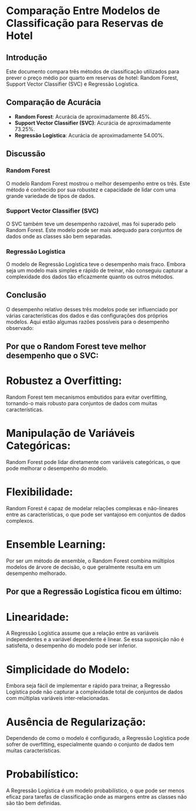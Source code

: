 # Comparação Entre Modelos de Classificação para Reservas de Hotel

## Introdução
Este documento compara três métodos de classificação utilizados para prever o preço médio por quarto em reservas de hotel: Random Forest, Support Vector Classifier (SVC) e Regressão Logística.

## Comparação de Acurácia
- **Random Forest**: Acurácia de aproximadamente 86.45%.
- **Support Vector Classifier (SVC)**: Acurácia de aproximadamente 73.25%.
- **Regressão Logística**: Acurácia de aproximadamente 54.00%.

## Discussão


### Random Forest
O modelo Random Forest mostrou o melhor desempenho entre os três. Este método é conhecido por sua robustez e capacidade de lidar com uma grande variedade de tipos de dados.

### Support Vector Classifier (SVC)
O SVC também teve um desempenho razoável, mas foi superado pelo Random Forest. Este modelo pode ser mais adequado para conjuntos de dados onde as classes são bem separadas.

### Regressão Logística
O modelo de Regressão Logística teve o desempenho mais fraco. Embora seja um modelo mais simples e rápido de treinar, não conseguiu capturar a complexidade dos dados tão eficazmente quanto os outros métodos.

## Conclusão
O desempenho relativo desses três modelos pode ser influenciado por várias características dos dados e das configurações dos próprios modelos. Aqui estão algumas razões possíveis para o desempenho observado:

## Por que o Random Forest teve melhor desempenho que o SVC:
# Robustez a Overfitting: 
Random Forest tem mecanismos embutidos para evitar overfitting, tornando-o mais robusto para conjuntos de dados com muitas características.

# Manipulação de Variáveis Categóricas: 
Random Forest pode lidar diretamente com variáveis categóricas, o que pode melhorar o desempenho do modelo.

# Flexibilidade: 
Random Forest é capaz de modelar relações complexas e não-lineares entre as características, o que pode ser vantajoso em conjuntos de dados complexos.

# Ensemble Learning: 
Por ser um método de ensemble, o Random Forest combina múltiplos modelos de árvore de decisão, o que geralmente resulta em um desempenho melhorado.

## Por que a Regressão Logística ficou em último:
# Linearidade:
 A Regressão Logística assume que a relação entre as variáveis independentes e a variável dependente é linear. Se essa suposição não é satisfeita, o desempenho do modelo pode ser inferior.

# Simplicidade do Modelo:
 Embora seja fácil de implementar e rápido para treinar, a Regressão Logística pode não capturar a complexidade total de conjuntos de dados com múltiplas variáveis inter-relacionadas.

# Ausência de Regularização: 
Dependendo de como o modelo é configurado, a Regressão Logística pode sofrer de overfitting, especialmente quando o conjunto de dados tem muitas características.

# Probabilístico:
 A Regressão Logística é um modelo probabilístico, o que pode ser menos eficaz para tarefas de classificação onde as margens entre as classes não são tão bem definidas.

